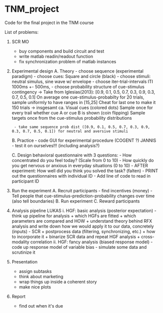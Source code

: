 # TNM_project
Code for the final project in the TNM course

List of problems:

1) SCR MO
    - buy components and build circuit and test
    - write matlab readin/readout function
    - fix synchronization problem of matlab instances
    
2) Experimental design
    A. Theory
        - choose sequence (experimental paradigm)
        - choose cues:
            Square and circle (black)
        - choose stimuli: neutral simulus, sine wave w/ envelope
        - choose iter-trial-intervals
             ITI 1000ms +- 500ms,
        - choose probability structure of cue-stimulus contingency
            -> Take from Iglesias(2013): [0.9, 0.1, 0.5, 0.7, 0.3, 0.9, 0.3, 0.7, 0.5, 0.1]
            On average one cue-stimulus-probabilty for 20 trials, sample uniformly to have ranges in [15,25]
            Cheat for last one to make it 150 trials -> insgesamt ca.
                Visual cues (colored dots)
                Sample once for every trail whether cue A or cue B is shown (coin flipping)
                Sample targets once from the cue-stimulus probability distributions

        - take same sequence prob dist ([0.9, 0.1, 0.5, 0.7, 0.3, 0.9, 0.3, 0.7, 0.5, 0.1]) for neutral and aversive stimuli
        



    B. Practice
        - code GUI for experimental procedure (COGENT ?) JANNIS
        - test it on ourselves!!! (including analysis?)


    C. Design behavioral questionnaire with 3 questions: 
        - How concentrated do you feel today? (Scale from 0 to 10)
        - How quickly do you get nervous or anxious in everyday situations (0 to 10)
        - AFTER experiment: How well did you think you solved the task? (falten)
        - PRINT out the questionnaires with individual ID 
        -   Add line of code to read in participant ID
    
3) Run the experiment
    A. Recruit participants
        - find incentives (money)
        - Tell people that cue-stimulus-prediction-probability changes over time (also tell boundaries)
    B. Run experiment
    C. Reward participants

4) Analysis pipeline LUKAS
    i. HGF: basic analysis (posterior expectation)
        - think up pipeline for analysis 
            + which HGFs are fitted
            + which parameters are compared and HOW
            + understand theory behind RFX analysis and write down how 
              we would apply it to our data, concretely (inputs)
        - SCR
            + postprocess data (filtering, synchronizing, etc.)
            + how to incorporate it
            + binarize SCR data and repeat HGF analysis
            + cross-modality correlation
    ii. HGF: fancy analysis (biased response model)
        - code up response model of variable bias
        - simulate some data and scrutinize it
        
5) Presentation
    - assign subtasks
    - think about marketing
    - wrap things up inside a coherent story
    - make nice plots
    
6) Report
    - find out when it's due


